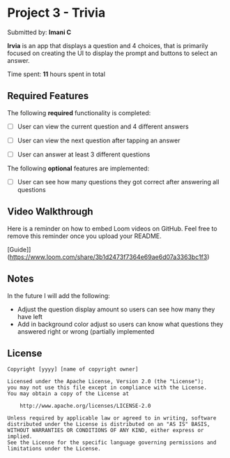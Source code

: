 # Project 3 - Trivia

Submitted by: **Imani C**

**Irvia** is an app that displays a question and 4 choices, that is primarily focused on creating the UI to display the prompt and buttons to select an answer.

Time spent: **11** hours spent in total

## Required Features

The following **required** functionality is completed:

- [ ] User can view the current question and 4 different answers
- [ ] User can view the next question after tapping an answer
- [ ] User can answer at least 3 different questions


The following **optional** features are implemented:
- [ ] User can see how many questions they got correct after answering all questions

## Video Walkthrough

Here is a reminder on how to embed Loom videos on GitHub. Feel free to remove this reminder once you upload your README. 

[Guide]](https://www.loom.com/share/3b1d2473f7364e69ae6d07a3363bc1f3)

## Notes

In the future I will add the following:
- Adjust the question display amount so users can see how many they have left
- Add in background color adjust so users can know what questions they answered right or wrong (partially implemented


## License

    Copyright [yyyy] [name of copyright owner]

    Licensed under the Apache License, Version 2.0 (the "License");
    you may not use this file except in compliance with the License.
    You may obtain a copy of the License at

        http://www.apache.org/licenses/LICENSE-2.0

    Unless required by applicable law or agreed to in writing, software
    distributed under the License is distributed on an "AS IS" BASIS,
    WITHOUT WARRANTIES OR CONDITIONS OF ANY KIND, either express or implied.
    See the License for the specific language governing permissions and
    limitations under the License.
